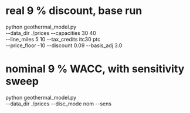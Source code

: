 # real 9 % discount, base run
python geothermal_model.py \
  --data_dir ./prices --capacities 30 40 \
  --line_miles 5 10 --tax_credits itc30 ptc \
  --price_floor -10 --discount 0.09 --basis_adj 3.0

# nominal 9 % WACC, with sensitivity sweep
python geothermal_model.py \
  --data_dir ./prices --disc_mode nom --sens
